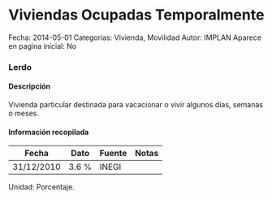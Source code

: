 Viviendas Ocupadas Temporalmente
=====

Fecha: 2014-05-01
Categorías: Vivienda, Movilidad
Autor: IMPLAN
Aparece en pagina inicial: No

### Lerdo

#### Descripción

Vivienda particular destinada para vacacionar o vivir algunos días, semanas o meses.

<!-- break -->

#### Información recopilada

<table class="table table-hover table-bordered matriz">
  <thead>
    <tr><th>Fecha</th><th>Dato</th><th>Fuente</th><th>Notas</th></tr>
  </thead>
  <tbody>
    <tr><td class="centrado">31/12/2010</td><td class="derecha">3.6 %</td><td>INEGI</td><td></td></tr>
  </tbody>
</table>

Unidad: Porcentaje.
